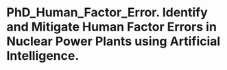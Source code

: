 # PhD_Human_Factor_Error. Identify and Mitigate Human Factor Errors in Nuclear Power Plants using Artificial Intelligence. 
